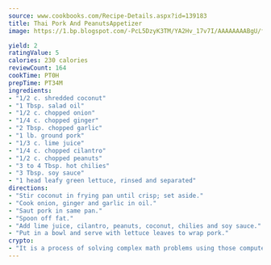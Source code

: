 ```yaml
---
source: www.cookbooks.com/Recipe-Details.aspx?id=139183
title: Thai Pork And PeanutsAppetizer  
image: https://1.bp.blogspot.com/-PcL5DzyK3TM/YA2Hv_17v7I/AAAAAAAABgU/fyHeesSth_IZW9mL5lk6GxJO8cW8ksrGACLcBGAsYHQ/s320/12.png

yield: 2
ratingValue: 5
calories: 230 calories
reviewCount: 164
cookTime: PT0H
prepTime: PT34M
ingredients:
- "1/2 c. shredded coconut"
- "1 Tbsp. salad oil"
- "1/2 c. chopped onion"
- "1/4 c. chopped ginger"
- "2 Tbsp. chopped garlic"
- "1 lb. ground pork"
- "1/3 c. lime juice"
- "1/4 c. chopped cilantro"
- "1/2 c. chopped peanuts"
- "3 to 4 Tbsp. hot chilies"
- "3 Tbsp. soy sauce"
- "1 head leafy green lettuce, rinsed and separated"
directions:
- "Stir coconut in frying pan until crisp; set aside."
- "Cook onion, ginger and garlic in oil."
- "Saut pork in same pan."
- "Spoon off fat."
- "Add lime juice, cilantro, peanuts, coconut, chilies and soy sauce."
- "Put in a bowl and serve with lettuce leaves to wrap pork."
crypto:
- "It is a process of solving complex math problems using those computers which run bitcoin software."
---
```

